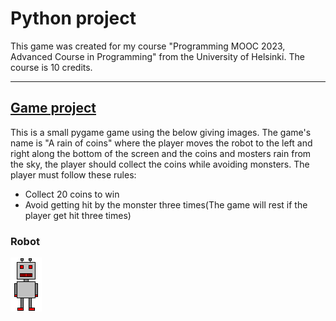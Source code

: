# Python project
This game was created for my course "Programming MOOC 2023, Advanced Course in Programming" from the University of Helsinki. The course is 10 credits.
***
## [Game project](./main)
This is a small pygame game using the below giving images. The game's name is "A rain of coins" where the player moves the robot to the left and right along the bottom of the screen and the coins and mosters rain from the sky, the player should collect the coins while avoiding monsters. The player must follow these rules:
* Collect 20 coins to win
* Avoid getting hit by the monster three times(The game will rest if the player get hit three times)

### Robot
![Robot](./robot.png)
